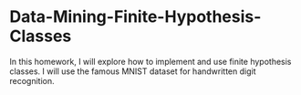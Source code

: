 # Data-Mining-Finite-Hypothesis-Classes

In this homework, I will explore how to implement and use finite hypothesis classes. I will use the famous MNIST dataset for handwritten digit recognition.
